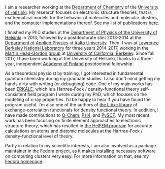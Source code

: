 I am a researcher working at the [Department of Chemistry](http://www.helsinki.fi/kemia/english/) of the [University of Helsinki](http://www.helsinki.fi/en). My research focuses on electronic structure theories, that is, mathematical models for the behavior of molecules and molecular clusters, and the computer implementations thereof. See my list of publications [here](publications).

I finished my PhD studies at the [Department of Physics of the University of Helsinki](http://www.physics.helsinki.fi/english) in 2013, followed by a postdoctorate stint 2013-2014 at the [Department of Applied Physics](http://physics.aalto.fi) at [Aalto University](http://www.aalto.fi/en/). Then, I was at [Lawrence Berkeley National Laboratory](http://lbl.gov/) for three years 2014-2017, working in the [Martin Head-Gordon group](https://mhggroupberkeley.com/) at [University of California, Berkeley](http://www.berkeley.edu). Since fall 2017, I have been working at the University of Helsinki, thanks to a three-year, independent [Academy of Finland](http://www.aka.fi/en/) postdoctoral fellowship.

As a theoretical physicist by training, I got interested in fundamental quantum chemistry during my graduate studies. I also don't mind getting my hands dirty with writing (or debugging) code. One of my main works has been [ERKALE](http://github.com/susilehtola/erkale/), which is a Hartree-Fock / density-functional theory self-consistent field program I wrote during my PhD, which focuses on the modeling of x-ray properties. I'd be happy to hear if you have found the program useful. I'm also one of the authors of [the Libxc library](http://www.tddft.org/programs/octopus/wiki/index.php/Libxc) of exchange-correlation functionals for density functional theory. In addition, I have made contributions to [Q-Chem](http://www.q-chem.com), [Psi4](http://github.com/psi4/psi4), and [PySCF](http://github.com/sunqm/pyscf). My most recent work has been focusing on finite element approaches to electronic structure theory, which has resulted in [the HelFEM program](http://github.com/susilehtola/HelFEM/) for accurate calculations on atoms and diatomic molecules at the Hartree-Fock / density-functional level of theory.

Partly in relation to my scientific interests, I am also involved as a package maintainer in the [Fedora project](http://www.fedoraproject.org), as it makes installing necessary software on computing clusters very easy. For more information on that, see my [Fedora homepage](http://fedoraproject.org/wiki/User:Jussilehtola).

